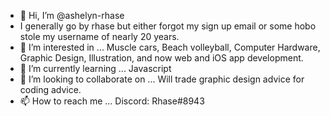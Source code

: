 - 👋 Hi, I’m @ashelyn-rhase
- I generally go by rhase but either forgot my sign up email or some hobo stole my username of nearly 20 years.
- 👀 I’m interested in ... Muscle cars, Beach volleyball, Computer Hardware, Graphic Design, Illustration, and now web and iOS app development. 
- 🌱 I’m currently learning ... Javascript
- 💞️ I’m looking to collaborate on ... Will trade graphic design advice for coding advice.
- 📫 How to reach me ... Discord: Rhase#8943

<!---
ashelyn-rhase/ashelyn-rhase is a ✨ special ✨ repository because its `README.md` (this file) appears on your GitHub profile.
You can click the Preview link to take a look at your changes.
--->

